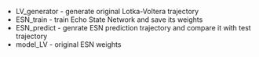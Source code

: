 - LV_generator - generate original Lotka-Voltera trajectory 
- ESN_train - train Echo State Network and save its weights
- ESN_predict - genrate ESN prediction trajectory and compare it with test trajectory
- model_LV - original ESN weights
